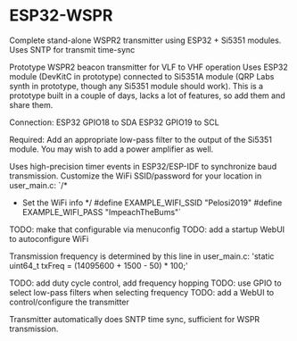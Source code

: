 # ESP32-WSPR
Complete stand-alone WSPR2 transmitter using ESP32 + Si5351 modules. Uses SNTP for transmit time-sync

Prototype WSPR2 beacon transmitter for VLF to VHF operation
Uses ESP32 module (DevKitC in prototype) connected to Si5351A module (QRP Labs synth in prototype, though any Si5351 module should work).
This is a prototype built in a couple of days, lacks a lot of features, so add them and share them.

Connection:
  ESP32 GPIO18 to SDA
  ESP32 GPIO19 to SCL

Required:
  Add an appropriate low-pass filter to the output of the Si5351 module.
  You may wish to add a power amplifier as well.

Uses high-precision timer events in ESP32/ESP-IDF to synchronize baud transmission.
Customize the WiFi SSID/password for your location in user_main.c:
`/*
  * Set the WiFi info
  */
 #define EXAMPLE_WIFI_SSID "Pelosi2019"
 #define EXAMPLE_WIFI_PASS "ImpeachTheBums"`

TODO: make that configurable via menuconfig
TODO: add a startup WebUI to autoconfigure WiFi

Transmission frequency is determined by this line in user_main.c:
  'static uint64_t txFreq = (14095600 + 1500 - 50) * 100;'

TODO: add duty cycle control, add frequency hopping
TODO: use GPIO to select low-pass filters when selecting frequency
TODO: add a WebUI to control/configure the transmitter

Transmitter automatically does SNTP time sync, sufficient for WSPR transmission.

